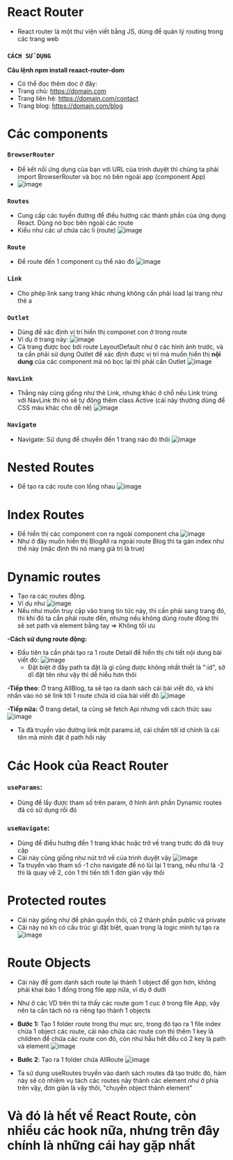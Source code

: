 # React Router
- React router là một thư viện viết bằng JS, dùng để quản lý routing trong các trang web

### `CÁCH SỬ DỤNG`
**Câu lệnh npm install reaact-router-dom**
- Có thể đọc thêm doc ở đây:
- Trang chủ: https://domain.com
- Trang liên hệ: https://domain.com/contact
- Trang blog: https://domain.com/blog

# Các components 
### `BrowserRouter`
- Để kết nối ứng dụng của bạn với URL của trình duyệt thì chúng ta phải import BrowserRouter và bọc nó bên ngoài app (component App)
- ![image](https://github.com/user-attachments/assets/2a5fd5a7-a999-48f0-a003-368da7790cb7)

### `Routes`
- Cung cấp các tuyến đường để điều hướng các thành phần của ứng dụng React. Dùng nó bọc bên ngoài các route
- Kiểu như các ul chứa các li (route)
![image](https://github.com/user-attachments/assets/aa3ea0aa-caae-4d73-b433-1453018bbdcb)

### `Route`
- Để route đến 1 component cụ thể nào đó
![image](https://github.com/user-attachments/assets/1b680695-7980-4590-b949-dcc4833448d2)

### `Link`
- Cho phép link sang trang khác nhưng không cần phải load lại trang như thẻ a
  
### `Outlet`
- Dùng để xác định vị trí hiển thị componet con ở trong route
- Ví dụ ở trang này:
![image](https://github.com/user-attachments/assets/c4ab72e0-3c65-4114-a013-5fef73bb5d5c)
- Cả trang được bọc bởi route LayoutDefault như ở các hình ảnh trước, và ta cần phải sử dụng Outlet để xác định được vị trí mà muốn hiển thị **nội dung** của các component mà nó bọc lại thì phải cần Outlet
![image](https://github.com/user-attachments/assets/8ab9e2a1-731e-4939-b63f-19eb3234b42a)
  
### `NavLink`
- Thằng này cũng giống như thẻ Link, nhưng khác ở chỗ nếu Link trùng với NavLink thì nó sẽ tự động thêm class Active (cái này thường dùng để CSS màu khác cho dễ nè)
![image](https://github.com/user-attachments/assets/7127b484-7fee-4fce-b71f-c7724abe2f1c)

### `Navigate`
- Navigate: Sử dụng để chuyển đến 1 trang nào đó thôi
![image](https://github.com/user-attachments/assets/bc59e3cc-1bd1-40ba-8546-76a7e42d63d4)

# Nested Routes
- Để tạo ra các route con lồng nhau
![image](https://github.com/user-attachments/assets/46aab997-6c63-4f89-9364-aa7e261e90f5)

# Index Routes
- Để hiển thị các component con ra ngoài component cha
![image](https://github.com/user-attachments/assets/06949c40-e137-4df1-b164-fe9a7da08328)
- Như ở đây muốn hiển thị BlogAll ra ngoài route Blog thì ta gán index như thế này (mặc định thì nó mang giá trị là true)

# Dynamic routes
- Tạo ra các routes động.
- Ví dụ như
 ![image](https://github.com/user-attachments/assets/771b0c2e-c688-493e-9a84-bbfd48b337a1)
- Nếu như muốn truy cập vào trang tin tức này, thì cần phải sang trang đó, thì khi đó ta cần phải route đến, nhưng nếu không dùng route động thì sẽ set path và element bằng tay => Không tối ưu
  
**-Cách sử dụng route động:**
- Đầu tiên ta cần phải tạo ra 1 route Detail để hiển thị chi tiết nội dung bài viết đó:
  ![image](https://github.com/user-attachments/assets/7638eb2c-3b7b-48ee-a112-7cb6b9c4ccb6)
  - Đặt biệt ở đây path ta đặt là gì cũng được không nhất thiết là ":id", sở dĩ đặt tên như vậy thì dễ hiểu hơn thôi
    
**-Tiếp theo**:  Ở trang AllBlog, ta sẽ tạo ra danh sách cái bài viết đó, và khi nhấn vào nó sẽ link tới 1 route chứa id của bài viết đó
![image](https://github.com/user-attachments/assets/6d116e01-4818-4951-ab4d-0cadd207cd2e)

**-Tiếp nữa:** Ở trang detail, ta cũng sẽ fetch Api nhưng với cách thức sau
![image](https://github.com/user-attachments/assets/5c05022e-343a-4ae1-a52f-3b6e37b15950)

- Ta đã truyền vào đường link một params.id, cái chấm tới id chính là cái tên mà mình đặt ở path hồi nảy

# Các Hook của React Router
### `useParams`:
- Dùng để lấy được tham số trên param, ở hình ảnh phần Dynamic routes đã có sử dụng rồi đó
  
### `useNavigate`:
- Dùng để điều hướng đến 1 trang khác hoặc trở về trang trước đó đã truy cập
- Cái này cũng giống như nút trở về của trình duyệt vậy
![image](https://github.com/user-attachments/assets/77bc8c4a-b614-427f-a54b-231bd8ecb495)
- Ta truyền vào tham số -1 cho navigate để nó lùi lại 1 trang, nếu như là -2 thì là quay về 2, còn 1 thì tiến tới 1 đơn giản vậy thôi

# Protected routes
- Cái này giống như để phân quyền thôi, có 2 thành phần public và private
- Cái này nó kh có cấu trúc gì đặt biệt, quan trọng là logic mình tự tạo ra
![image](https://github.com/user-attachments/assets/07ae37de-8244-4c9d-929b-009aef5bb221)

# Route Objects
- Cái này để gom danh sách route lại thành 1 object để gọn hơn, không phải khai báo 1 đống trong file app nữa, ví dụ ở dưới
- Như ở các VD trên thì ta thấy các route gom 1 cục ở trong file App, vậy nên ta cần tách nó ra riêng tạo thành 1 objects
- **Bước 1:** Tạo 1 folder route trong thư mục src, trong đó tạo ra 1 file index chứa 1 object các route, cái nào chứa các route con thì thêm 1 key là children để chứa các route con đó, còn như hầu hết đều có 2 key là path và element
  ![image](https://github.com/user-attachments/assets/9308676f-38dd-41e5-8e83-13ccefa2c069)
  
- **Bước 2**: Tạo ra 1 folder chứa AllRoute
![image](https://github.com/user-attachments/assets/8180adcc-7c69-4abd-ab67-302316ce7aec)
- Ta sử dụng useRoutes truyền vào danh sách routes đã tạo trước đó, hàm này sẽ có nhiệm vụ tách các routes này thành các element như ở phía trên vậy, đơn giản là vậy thôi, "chuyển object thành element"

# Và đó là hết về React Route, còn nhiều các hook nữa, nhưng trên đây chính là những cái hay gặp nhất
 














